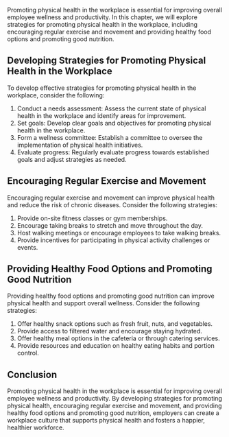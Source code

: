 
Promoting physical health in the workplace is essential for improving overall employee wellness and productivity. In this chapter, we will explore strategies for promoting physical health in the workplace, including encouraging regular exercise and movement and providing healthy food options and promoting good nutrition.

Developing Strategies for Promoting Physical Health in the Workplace
--------------------------------------------------------------------

To develop effective strategies for promoting physical health in the workplace, consider the following:

1. Conduct a needs assessment: Assess the current state of physical health in the workplace and identify areas for improvement.
2. Set goals: Develop clear goals and objectives for promoting physical health in the workplace.
3. Form a wellness committee: Establish a committee to oversee the implementation of physical health initiatives.
4. Evaluate progress: Regularly evaluate progress towards established goals and adjust strategies as needed.

Encouraging Regular Exercise and Movement
-----------------------------------------

Encouraging regular exercise and movement can improve physical health and reduce the risk of chronic diseases. Consider the following strategies:

1. Provide on-site fitness classes or gym memberships.
2. Encourage taking breaks to stretch and move throughout the day.
3. Host walking meetings or encourage employees to take walking breaks.
4. Provide incentives for participating in physical activity challenges or events.

Providing Healthy Food Options and Promoting Good Nutrition
-----------------------------------------------------------

Providing healthy food options and promoting good nutrition can improve physical health and support overall wellness. Consider the following strategies:

1. Offer healthy snack options such as fresh fruit, nuts, and vegetables.
2. Provide access to filtered water and encourage staying hydrated.
3. Offer healthy meal options in the cafeteria or through catering services.
4. Provide resources and education on healthy eating habits and portion control.

Conclusion
----------

Promoting physical health in the workplace is essential for improving overall employee wellness and productivity. By developing strategies for promoting physical health, encouraging regular exercise and movement, and providing healthy food options and promoting good nutrition, employers can create a workplace culture that supports physical health and fosters a happier, healthier workforce.
